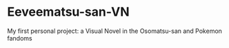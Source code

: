 # Eeveematsu-san-VN
My first personal project: a Visual Novel in the Osomatsu-san and Pokemon fandoms
